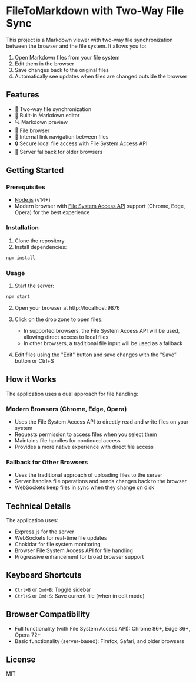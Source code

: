 # FileToMarkdown with Two-Way File Sync

This project is a Markdown viewer with two-way file synchronization between the browser and the file system. It allows you to:

1. Open Markdown files from your file system
2. Edit them in the browser
3. Save changes back to the original files
4. Automatically see updates when files are changed outside the browser

## Features

- 🔄 Two-way file synchronization
- 📝 Built-in Markdown editor
- 🔍 Markdown preview
- 📂 File browser
- 🔗 Internal link navigation between files
- 🔒 Secure local file access with File System Access API
- 🔄 Server fallback for older browsers

## Getting Started

### Prerequisites

- [Node.js](https://nodejs.org/) (v14+)
- Modern browser with [File System Access API](https://developer.mozilla.org/en-US/docs/Web/API/File_System_Access_API) support (Chrome, Edge, Opera) for the best experience

### Installation

1. Clone the repository
2. Install dependencies:

```bash
npm install
```

### Usage

1. Start the server:

```bash
npm start
```

2. Open your browser at http://localhost:9876

3. Click on the drop zone to open files:
   - In supported browsers, the File System Access API will be used, allowing direct access to local files
   - In other browsers, a traditional file input will be used as a fallback

4. Edit files using the "Edit" button and save changes with the "Save" button or Ctrl+S

## How it Works

The application uses a dual approach for file handling:

### Modern Browsers (Chrome, Edge, Opera)
- Uses the File System Access API to directly read and write files on your system
- Requests permission to access files when you select them
- Maintains file handles for continued access
- Provides a more native experience with direct file access

### Fallback for Other Browsers
- Uses the traditional approach of uploading files to the server
- Server handles file operations and sends changes back to the browser
- WebSockets keep files in sync when they change on disk

## Technical Details

The application uses:

- Express.js for the server
- WebSockets for real-time file updates
- Chokidar for file system monitoring
- Browser File System Access API for file handling
- Progressive enhancement for broad browser support

## Keyboard Shortcuts

- `Ctrl+B` or `Cmd+B`: Toggle sidebar
- `Ctrl+S` or `Cmd+S`: Save current file (when in edit mode)

## Browser Compatibility

- Full functionality (with File System Access API): Chrome 86+, Edge 86+, Opera 72+
- Basic functionality (server-based): Firefox, Safari, and older browsers

## License

MIT 